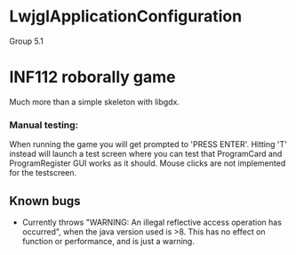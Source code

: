# LwjglApplicationConfiguration
Group 5.1

# INF112 roborally game
Much more than a simple skeleton with libgdx. 
### Manual testing:
When running the game you will get prompted to 'PRESS ENTER'. Hitting 'T' instead will launch a test
screen where you can test that ProgramCard and ProgramRegister GUI works as it should. Mouse clicks are
not implemented for the testscreen.


## Known bugs
- Currently throws "WARNING: An illegal reflective access operation has occurred", 
  when the java version used is >8. This has no effect on function or performance, and is just a warning.
